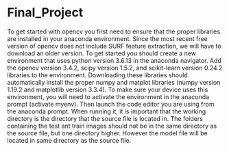 # Final_Project
To get started with opencv you first need to ensure that the proper libraries are installed in your anaconda environment. Since the most recent free version of opencv does not include SURF feature extraction, we will have to download an older version. To get started you should create a new environment that uses python version 3.6.13 in the anaconda navigator. Add the opencv version 3.4.2, scipy version 1.5.2, and scikit-learn version 0.24.2 libraries to the environment. Downloading these libraries should automatically install the proper numpy and matplot libraries (numpy version 1.19.2 and matplotlib version 3.3.4). To make sure your device uses this environment, you will need to activate the environment in the anaconda prompt (activate myenv). Then launch the code editor you are using from the anaconda prompt.
When running it, it is important that the working directory is the directory that the source file is located in.
The folders containing the test ant train images should not be in the same directory as the source file, but one directory higher. However the model file will be located in same directory as the source file.
